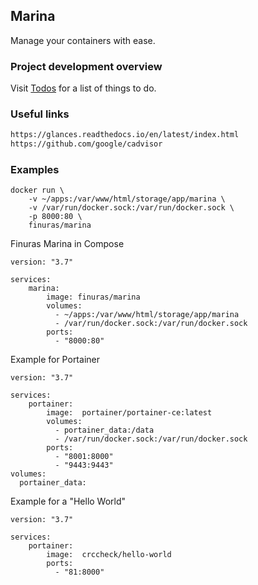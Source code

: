 ## Marina
Manage your containers with ease.

### Project development overview
Visit [Todos](./todos.md) for a list of things to do.


### Useful links
```bash
https://glances.readthedocs.io/en/latest/index.html
https://github.com/google/cadvisor
```

### Examples

```
docker run \
    -v ~/apps:/var/www/html/storage/app/marina \
    -v /var/run/docker.sock:/var/run/docker.sock \
    -p 8000:80 \
    finuras/marina
```

Finuras Marina in Compose
```
version: "3.7"

services:
    marina:
        image: finuras/marina
        volumes:
          - ~/apps:/var/www/html/storage/app/marina
          - /var/run/docker.sock:/var/run/docker.sock
        ports:
          - "8000:80"
```

Example for Portainer
```
version: "3.7"
 
services:
    portainer:
        image:  portainer/portainer-ce:latest
        volumes:
          - portainer_data:/data
          - /var/run/docker.sock:/var/run/docker.sock
        ports:
          - "8001:8000"
          - "9443:9443"
volumes:
  portainer_data:
```

Example for a "Hello World"
```
version: "3.7"
 
services:
    portainer:
        image:  crccheck/hello-world
        ports:
          - "81:8000"
```
